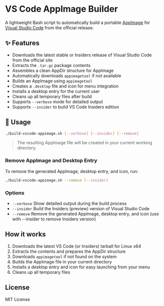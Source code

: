 # VS Code AppImage Builder

A lightweight Bash script to automatically build a portable [AppImage](https://appimage.org/) for [Visual Studio Code](https://code.visualstudio.com/) from the official release.

## ✨ Features

- Downloads the latest stable or Insiders release of Visual Studio Code from the official site
- Extracts the `.tar.gz` package contents
- Assembles a clean AppDir structure for AppImage
- Automatically downloads `appimagetool` if not available
- Builds an AppImage using `appimagetool`
- Creates a `.desktop` file and icon for menu integration
- Installs a desktop entry for the current user
- Cleans up all temporary files after build
- Supports `--verbose` mode for detailed output
- Supports `--insider` to build VS Code Insiders edition

## 🚀 Usage


```bash
./build-vscode-appimage.sh [--verbose] [--insider] [--remove]
```

> The resulting AppImage file will be created in your current working directory.

### Remove AppImage and Desktop Entry

To remove the generated AppImage, desktop entry, and icon, run:

```bash
./build-vscode-appimage.sh --remove [--insider]
```


### Options

- `--verbose`   Show detailed output during the build process
- `--insider`   Build the Insiders (preview) version of Visual Studio Code
- `--remove`    Remove the generated AppImage, desktop entry, and icon (use with --insider to remove Insiders version)

## How it works

1. Downloads the latest VS Code (or Insiders) tarball for Linux x64
2. Extracts the contents and prepares the AppDir structure
3. Downloads `appimagetool` if not found on the system
4. Builds the AppImage file in your current directory
5. Installs a desktop entry and icon for easy launching from your menu
6. Cleans up all temporary files

## License

MIT License
